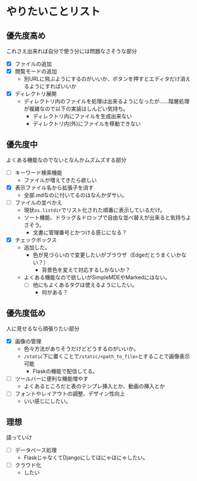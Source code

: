 # やりたいことリスト 
## 優先度高め 
これさえ出来れば自分で使う分には問題なさそうな部分  
- [x] ファイルの追加
- [x] 閲覧モードの追加
	- 別URLに飛ぶようにするのがいいか、ボタンを押すとエディタだけ消えるようにすればいいか
- [x] ディレクトリ展開
	- ディレクトリ内のファイルを処理は出来るようになったが……階層処理が複雑なので以下の実装はしんどい気持ち。
		- ディレクトリ内にファイルを生成出来ない
		- ディレクトリ内(外)にファイルを移動できない

## 優先度中
よくある機能なのでないとなんかムズムズする部分
- [ ] キーワード検索機能
	- ファイルが増えてきたら欲しい
- [x] 表示ファイル名から拡張子を消す
	- 全部.mdなのに付いてるのはなんかダサい。
- [ ] ファイルの並べかえ
	- 現状`os.listdir`でリスト化された順番に表示しているだけ。
	- ソート機能、ドラッグ＆ドロップで自由な並べ替えが出来ると気持ちよさそう。
		- 文書に管理番号とかつける感じになる？
- [x] チェックボックス
	- 追加した。
		- 色が見づらいので変更したいがブラウザ（Edgeだとうまくいかない？）
			- 背景色を変えて対応するしかないか？
	- よくある機能なので欲しいがSimpleMDEやMarkedにはない。
		- [ ] 他にもよくあるタグは使えるようにしたい。
			- 何がある？

## 優先度低め
人に見せるなら頑張りたい部分
- [x] 画像の管理
	- 色々方法がありそうだけどどうするのがいいか。
	- `/static`下に置くことで`/static/<path_to_file>`とすることで画像表示可能
		- Flaskの機能で配信してる。  
- [ ] ツールバーに便利な機能増やす
	- よくあるところだと表のテンプレ挿入とか、動画の挿入とか
- [ ] フォントやレイアウトの調整、デザイン性向上
	- いい感じにしたい。  

## 理想
語っていけ
- [ ] データベース処理
	- FlaskじゃなくてDjangoにしてほにゃほにゃしたい。
- [ ] クラウド化
	- したい